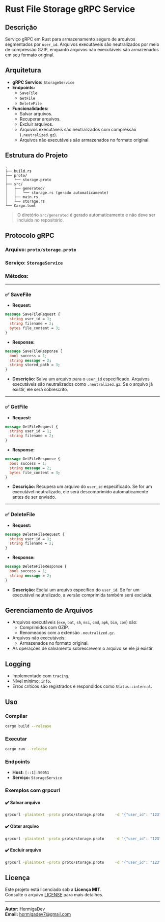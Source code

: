 # Rust File Storage gRPC Service

## Descrição

Serviço gRPC em Rust para armazenamento seguro de arquivos segmentados por `user_id`. Arquivos executáveis são neutralizados por meio de compressão GZIP, enquanto arquivos não executáveis são armazenados em seu formato original.

## Arquitetura

-   **gRPC Service:** `StorageService`
-   **Endpoints:**
    -   `SaveFile`
    -   `GetFile`
    -   `DeleteFile`
-   **Funcionalidades:**
    -   Salvar arquivos.
    -   Recuperar arquivos.
    -   Excluir arquivos.
    -   Arquivos executáveis são neutralizados com compressão (`.neutralized.gz`).
    -   Arquivos não executáveis são armazenados no formato original.

## Estrutura do Projeto

```
.
├── build.rs
├── proto/
│   └── storage.proto
├── src/
│   ├── generated/
│   │   └── storage.rs (gerado automaticamente)
│   ├── main.rs
│   └── storage.rs
└── Cargo.toml
```

> O diretório `src/generated` é gerado automaticamente e não deve ser incluído no repositório.

## Protocolo gRPC

### Arquivo: `proto/storage.proto`

### Serviço: `StorageService`

### Métodos:

---

### ✅ SaveFile

-   **Request:**

```proto
message SaveFileRequest {
  string user_id = 1;
  string filename = 2;
  bytes file_content = 3;
}
```

-   **Response:**

```proto
message SaveFileResponse {
  bool success = 1;
  string message = 2;
  string stored_path = 3;
}
```

-   **Descrição:** Salva um arquivo para o `user_id` especificado. Arquivos executáveis são neutralizados como `.neutralized.gz`. Se o arquivo já existir, ele será sobrescrito.

---

### ✅ GetFile

-   **Request:**

```proto
message GetFileRequest {
  string user_id = 1;
  string filename = 2;
}
```

-   **Response:**

```proto
message GetFileResponse {
  bool success = 1;
  string message = 2;
  bytes file_content = 3;
}
```

-   **Descrição:** Recupera um arquivo do `user_id` especificado. Se for um executável neutralizado, ele será descomprimido automaticamente antes de ser enviado.

---

### ✅ DeleteFile

-   **Request:**

```proto
message DeleteFileRequest {
  string user_id = 1;
  string filename = 2;
}
```

-   **Response:**

```proto
message DeleteFileResponse {
  bool success = 1;
  string message = 2;
}
```

-   **Descrição:** Exclui um arquivo específico do `user_id`. Se for um executável neutralizado, a versão comprimida também será excluída.

## Gerenciamento de Arquivos

-   Arquivos executáveis (`exe`, `bat`, `sh`, `msi`, `cmd`, `apk`, `bin`, `com`) são:
    -   Comprimidos com GZIP.
    -   Renomeados com a extensão `.neutralized.gz`.
-   Arquivos não executáveis:
    -   Armazenados no formato original.
-   As operações de salvamento sobrescrevem o arquivo se ele já existir.

## Logging

-   Implementado com `tracing`.
-   Nível mínimo: `info`.
-   Erros críticos são registrados e respondidos como `Status::internal`.

## Uso

### Compilar

```bash
cargo build --release
```

### Executar

```bash
cargo run --release
```

### Endpoints

-   **Host:** `[::1]:50051`
-   **Serviço:** `StorageService`

### Exemplos com grpcurl

#### ✔️ Salvar arquivo

```bash
grpcurl -plaintext -proto proto/storage.proto     -d '{"user_id": "123", "filename":"file.txt", "file_content":"aGVsbG8gd29ybGQ="}'     [::1]:50051 storage.StorageService/SaveFile
```

#### ✔️ Obter arquivo

```bash
grpcurl -plaintext -proto proto/storage.proto     -d '{"user_id": "123", "filename":"file.txt"}'     [::1]:50051 storage.StorageService/GetFile
```

#### ✔️ Excluir arquivo

```bash
grpcurl -plaintext -proto proto/storage.proto     -d '{"user_id": "123", "filename":"file.txt"}'     [::1]:50051 storage.StorageService/DeleteFile
```

## Licença

Este projeto está licenciado sob a **Licença MIT**.  
Consulte o arquivo [LICENSE](./LICENSE) para mais detalhes.

---

**Autor:** HormigaDev  
**Email:** hormigadev7@gmail.com

